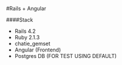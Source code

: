 #Rails + Angular

####Stack  

- Rails 4.2
- Ruby 2.1.3
- chatie_gemset
- Angular (Frontend)
- Postgres DB (FOR TEST USING DEFAULT)

